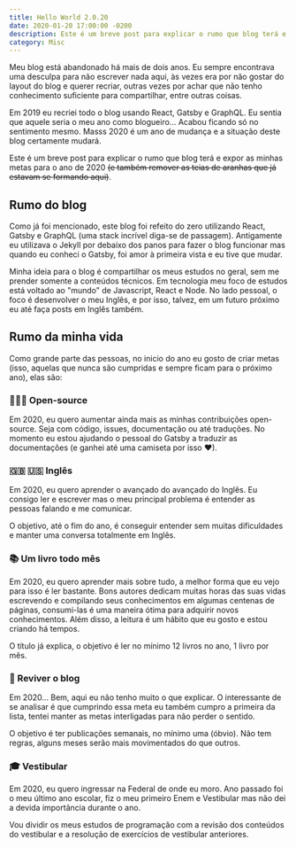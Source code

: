 ```yaml
---
title: Hello World 2.0.20
date: 2020-01-20 17:00:00 -0200
description: Este é um breve post para explicar o rumo que blog terá e expor as minhas metas para o ano de 2020.
category: Misc
---
```


Meu blog está abandonado há mais de dois anos. Eu sempre encontrava uma desculpa para não escrever nada aqui, às vezes era por não gostar do layout do blog e querer recriar, outras vezes por achar que não tenho conhecimento suficiente para compartilhar, entre outras coisas.

Em 2019 eu recriei todo o blog usando React, Gatsby e GraphQL. Eu sentia que aquele seria o meu ano como blogueiro... Acabou ficando só no sentimento mesmo. Masss 2020 é um ano de mudança e a situação deste blog certamente mudará.

Este é um breve post para explicar o rumo que blog terá e expor as minhas metas para o ano de 2020 ~~(e também remover as teias de aranhas que já estavam se formando aqui)~~.

## Rumo do blog

Como já foi mencionado, este blog foi refeito do zero utilizando React, Gatsby e GraphQL (uma stack incrível diga-se de passagem). Antigamente eu utilizava o Jekyll por debaixo dos panos para fazer o blog funcionar mas quando eu conheci o Gatsby, foi amor à primeira vista e eu tive que mudar.

Minha ideia para o blog é compartilhar os meus estudos no geral, sem me prender somente a conteúdos técnicos. Em tecnologia meu foco de estudos está voltado ao "mundo" de Javascript, React e Node. No lado pessoal, o foco é desenvolver o meu Inglês, e por isso, talvez, em um futuro próximo eu até faça posts em Inglês também.

## Rumo da minha vida

Como grande parte das pessoas, no inicio do ano eu gosto de criar metas (isso, aquelas que nunca são cumpridas e sempre ficam para o próximo ano), elas são:

### 👨🏻‍💻 Open-source

Em 2020, eu quero aumentar ainda mais as minhas contribuições open-source. Seja com código, issues, documentação ou até traduções. No momento eu estou ajudando o pessoal do Gatsby a traduzir as documentações (e ganhei até uma camiseta por isso ❤).

### 🇬🇧 🇺🇸 Inglês

Em 2020, eu quero aprender o avançado do avançado do Inglês. Eu consigo ler e escrever mas o meu principal problema é entender as pessoas falando e me comunicar.

O objetivo, até o fim do ano, é conseguir entender sem muitas dificuldades e manter uma conversa totalmente em Inglês.

### 📚 Um livro todo mês

Em 2020, eu quero aprender mais sobre tudo, a melhor forma que eu vejo para isso é ler bastante. Bons autores dedicam muitas horas das suas vidas escrevendo e compilando seus conhecimentos em algumas centenas de páginas, consumi-las é uma maneira ótima para adquirir novos conhecimentos. Além disso, a leitura é um hábito que eu gosto e estou criando há tempos.

O título já explica, o objetivo é ler no mínimo 12 livros no ano, 1 livro por mês.

### 📝 Reviver o blog

Em 2020... Bem, aqui eu não tenho muito o que explicar. O interessante de se analisar é que cumprindo essa meta eu também cumpro a primeira da lista, tentei manter as metas interligadas para não perder o sentido.

O objetivo é ter publicações semanais, no mínimo uma (óbvio). Não tem regras, alguns meses serão mais movimentados do que outros.

### 🎓 Vestibular

Em 2020, eu quero ingressar na Federal de onde eu moro. Ano passado foi o meu último ano escolar, fiz o meu primeiro Enem e Vestibular mas não dei a devida importância durante o ano.

Vou dividir os meus estudos de programação com a revisão dos conteúdos do vestibular e a resolução de exercícios de vestibular anteriores.
